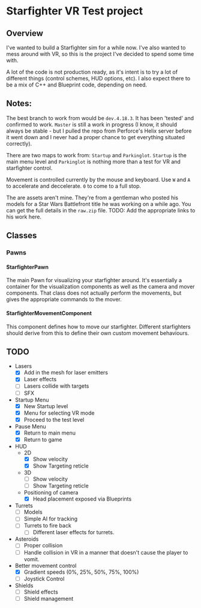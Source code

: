 # Starfighter VR Test project
## Overview
I've wanted to build a Starfighter sim for a while now. I've also wanted to mess around with VR, so this is
the project I've decided to spend some time with.

A lot of the code is not production ready, as it's intent is to try a lot of different things (control schemes,
HUD options, etc).  I also expect there to be a mix of C++ and Blueprint code, depending on need.

## Notes:

The best branch to work from would be `dev.4.18.3`. It has been 'tested' and confirmed to work. `Master` is still a work in progress (I know, it should always be stable - but I pulled the repo from Perforce's Helix server before it went down and I never had a proper chance to get everything situated correctly).

There are two maps to work from: `Startup` and `Parkinglot`. `Startup` is the main menu level and `Parkinglot` is nothing more than a test for VR and starfighter control.

Movement is controlled currently by the mouse and keyboard.
Use `W` and `A` to accelerate and deccelerate. `0` to come to a full stop.

The are assets aren't mine. They're from a gentleman who posted his models for a Star Wars Battlefront title he was working on a while ago. You can get the full details in the `raw.zip` file.  TODO: Add the appropriate links to his work here.

## Classes
### Pawns
#### StarfighterPawn
The main Pawn for visualizing your starfighter around. It's essentially a container for the visualization components
as well as the camera and mover components. That class does not actually perform the movements, but gives the appropriate
commands to the mover.

#### StarfighterMovementComponent
This component defines how to move our starfighter. Different starfighters should derive from this to define their own
custom movement behaviours.

## TODO
+ Lasers
  + [X] Add in the mesh for laser emitters
  + [X] Laser effects
  + [ ] Lasers collide with targets
  + [ ] SFX
+ Startup Menu
  + [X] New Startup level
  + [X] Menu for selecting VR mode
  + [X] Proceed to the test level
+ Pause Menu
  + [X] Return to main menu
  + [X] Return to game
+ HUD
  + 2D
    + [X] Show velocity
    + [X] Show Targeting reticle
  + 3D
    + [ ] Show velocity
    + [ ] Show Targeting reticle
  + Positioning of camera
    + [X] Head placement exposed via Blueprints
+ Turrets
  + [ ] Models
  + [ ] Simple AI for tracking
  + [ ] Turrets to fire back
    + [ ] Different laser effects for turrets.
+ Asteroids
  + [ ] Proper collision
  + [ ] Handle collision in VR in a manner that doesn't cause the player to vomit.
+ Better movement control
  + [X] Gradient speeds (0%, 25%, 50%, 75%, 100%) 
  + [ ] Joystick Control 
+ Shields
  + [ ] Shield effects
  + [ ] Shield management
